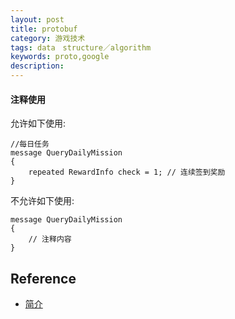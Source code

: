 ```yaml
---
layout: post
title: protobuf
category: 游戏技术
tags: data　structure／algorithm
keywords: proto,google
description: 
---
```


#### 注释使用

允许如下使用:

```
//每日任务 
message QueryDailyMission 
{
	repeated RewardInfo check = 1; // 连续签到奖励
}
```

不允许如下使用:

```
message QueryDailyMission 
{
	// 注释内容 
}
```


## Reference

* [简介](http://blog.csdn.net/caisini_vc/article/details/5599468)
